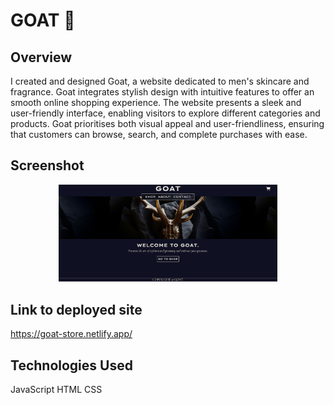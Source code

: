 # GOAT :goat:

## Overview

I created and designed Goat, a website dedicated to men's skincare and fragrance. Goat integrates stylish design with intuitive features to offer an smooth online shopping experience. The website presents a sleek and user-friendly interface, enabling visitors to explore different categories and products. Goat prioritises both visual appeal and user-friendliness, ensuring that customers can browse, search, and complete purchases with ease.

## Screenshot

<p align="center">
  <img src="/assets/images/goat-screenshot.jpg" width="350" title="screenshot of application">
</p>

## Link to deployed site

https://goat-store.netlify.app/

## Technologies Used

JavaScript
HTML
CSS
